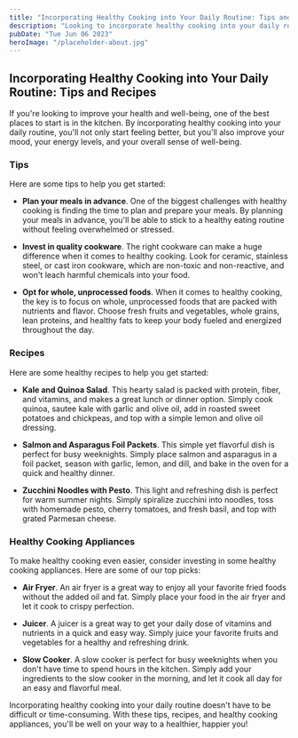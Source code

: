 ```yaml
---
title: "Incorporating Healthy Cooking into Your Daily Routine: Tips and Recipes"
description: "Looking to incorporate healthy cooking into your daily routine? Check out our tips and recipes to help you get started. Plus, discover our top picks for healthy cooking appliances!"
pubDate: "Tue Jun 06 2023"
heroImage: "/placeholder-about.jpg"
---
```


## Incorporating Healthy Cooking into Your Daily Routine: Tips and Recipes

If you&#39;re looking to improve your health and well-being, one of the best places to start is in the kitchen. By incorporating healthy cooking into your daily routine, you&#39;ll not only start feeling better, but you&#39;ll also improve your mood, your energy levels, and your overall sense of well-being.

### Tips

Here are some tips to help you get started:

- **Plan your meals in advance**. One of the biggest challenges with healthy cooking is finding the time to plan and prepare your meals. By planning your meals in advance, you&#39;ll be able to stick to a healthy eating routine without feeling overwhelmed or stressed.

- **Invest in quality cookware**. The right cookware can make a huge difference when it comes to healthy cooking. Look for ceramic, stainless steel, or cast iron cookware, which are non-toxic and non-reactive, and won&#39;t leach harmful chemicals into your food.

- **Opt for whole, unprocessed foods**. When it comes to healthy cooking, the key is to focus on whole, unprocessed foods that are packed with nutrients and flavor. Choose fresh fruits and vegetables, whole grains, lean proteins, and healthy fats to keep your body fueled and energized throughout the day.

### Recipes

Here are some healthy recipes to help you get started:

- **Kale and Quinoa Salad**. This hearty salad is packed with protein, fiber, and vitamins, and makes a great lunch or dinner option. Simply cook quinoa, sautee kale with garlic and olive oil, add in roasted sweet potatoes and chickpeas, and top with a simple lemon and olive oil dressing.

- **Salmon and Asparagus Foil Packets**. This simple yet flavorful dish is perfect for busy weeknights. Simply place salmon and asparagus in a foil packet, season with garlic, lemon, and dill, and bake in the oven for a quick and healthy dinner.

- **Zucchini Noodles with Pesto**. This light and refreshing dish is perfect for warm summer nights. Simply spiralize zucchini into noodles, toss with homemade pesto, cherry tomatoes, and fresh basil, and top with grated Parmesan cheese.

### Healthy Cooking Appliances

To make healthy cooking even easier, consider investing in some healthy cooking appliances. Here are some of our top picks:

- **Air Fryer**. An air fryer is a great way to enjoy all your favorite fried foods without the added oil and fat. Simply place your food in the air fryer and let it cook to crispy perfection.

- **Juicer**. A juicer is a great way to get your daily dose of vitamins and nutrients in a quick and easy way. Simply juice your favorite fruits and vegetables for a healthy and refreshing drink.

- **Slow Cooker**. A slow cooker is perfect for busy weeknights when you don&#39;t have time to spend hours in the kitchen. Simply add your ingredients to the slow cooker in the morning, and let it cook all day for an easy and flavorful meal.

Incorporating healthy cooking into your daily routine doesn&#39;t have to be difficult or time-consuming. With these tips, recipes, and healthy cooking appliances, you&#39;ll be well on your way to a healthier, happier you!